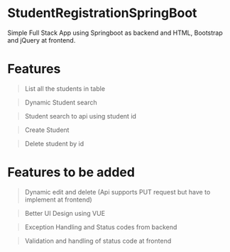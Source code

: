 # StudentRegistrationSpringBoot
Simple Full Stack App using Springboot as backend and HTML, Bootstrap and jQuery at frontend. 

# Features
> List all the students in table

> Dynamic Student search

> Student search to api using student id

> Create Student

> Delete student by id


# Features to be added
> Dynamic edit and delete (Api supports PUT request but have to implement at frontend)

> Better UI Design using VUE

> Exception Handling and Status codes from backend

> Validation and handling of status code at frontend
